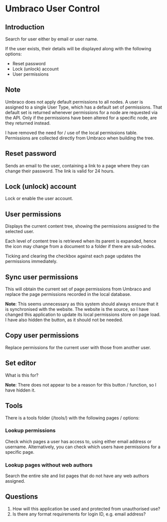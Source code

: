 # Umbraco User Control

## Introduction
Search for user either by email or user name.

If the user exists, their details will be displayed along with the following options:

*	Reset password
*	Lock (unlock) account
*	User permissions

## Note
Umbraco does not apply default permissions to all nodes. A user is assigned to a single User Type, which has a default set of permissions. That default set is returned whenever permissions for a node are requested via the API. Only if the permissions have been altered for a specific node, are they returned instead.

I have removed the need for / use of the local permissions table. Permissions are collected directly from Umbraco when building the tree.

## Reset password
Sends an email to the user, containing a link to a page where they can change their password. The link is valid for 24 hours.

## Lock (unlock) account
Lock or enable the user account.

## User permissions
Displays the current content tree, showing the permissions assigned to the selected user.

Each level of content tree is retrieved when its parent is expanded, hence the icon may change from a document to a folder if there are sub-nodes.

Ticking and clearing the checkbox against each page updates the permissions immediately.

## Sync user permissions
This will obtain the current set of page permissions from Umbraco and replace the page permissions recorded in the local database.

**Note**: This seems unnecessary as this system should always ensure that it is synchronised with the website. The website is the source, so I have changed this application to update its local permissions store on page load. I have also hidden the button, as it should not be needed.

## Copy user permissions
Replace permissions for the current user with those from another user.

## Set editor
What is this for?

**Note**: There does not appear to be a reason for this button / function, so I have hidden it.

## Tools
There is a tools folder (/tools/) with the following pages / options:

### Lookup permissions

Check which pages a user has access to, using either email address or username. Alternatively, you can check which users have permissions for a specific page.

### Lookup pages without web authors

Search the entire site and list pages that do not have any web authors assigned.

## Questions

1.	How will this application be used and protected from unauthorised use?
2.	Is there any format requirements for login ID, e.g. email address?
